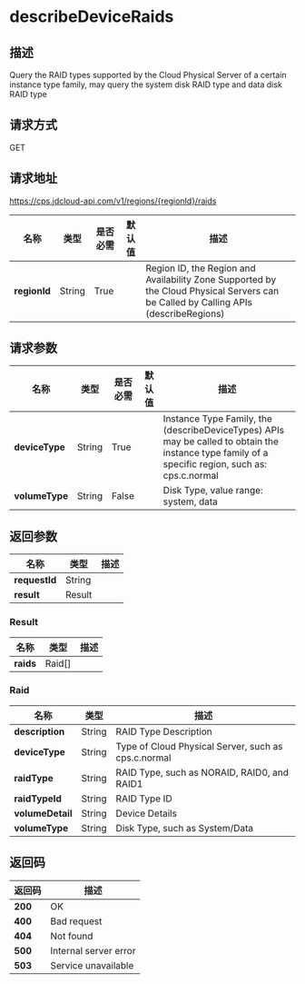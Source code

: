 # describeDeviceRaids


## 描述
Query the RAID types supported by the Cloud Physical Server of a certain instance type family, may query the system disk RAID type and data disk RAID type

## 请求方式
GET

## 请求地址
https://cps.jdcloud-api.com/v1/regions/{regionId}/raids

|名称|类型|是否必需|默认值|描述|
|---|---|---|---|---|
|**regionId**|String|True| |Region ID, the Region and Availability Zone Supported by the Cloud Physical Servers can be Called by Calling APIs (describeRegions)|

## 请求参数
|名称|类型|是否必需|默认值|描述|
|---|---|---|---|---|
|**deviceType**|String|True| |Instance Type Family, the (describeDeviceTypes) APIs may be called to obtain the instance type family of a specific region, such as: cps.c.normal|
|**volumeType**|String|False| |Disk Type, value range: system, data|


## 返回参数
|名称|类型|描述|
|---|---|---|
|**requestId**|String| |
|**result**|Result| |

### Result
|名称|类型|描述|
|---|---|---|
|**raids**|Raid[]| |
### Raid
|名称|类型|描述|
|---|---|---|
|**description**|String|RAID Type Description|
|**deviceType**|String|Type of Cloud Physical Server, such as cps.c.normal|
|**raidType**|String|RAID Type, such as NORAID, RAID0, and RAID1|
|**raidTypeId**|String|RAID Type ID|
|**volumeDetail**|String|Device Details|
|**volumeType**|String|Disk Type, such as System/Data|

## 返回码
|返回码|描述|
|---|---|
|**200**|OK|
|**400**|Bad request|
|**404**|Not found|
|**500**|Internal server error|
|**503**|Service unavailable|
